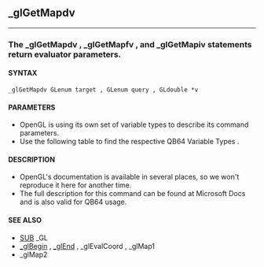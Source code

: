 ## _glGetMapdv
---

### The _glGetMapdv , _glGetMapfv , and _glGetMapiv statements return evaluator parameters.

#### SYNTAX

`_glGetMapdv GLenum target , GLenum query , GLdouble *v`

#### PARAMETERS
* OpenGL is using its own set of variable types to describe its command parameters.
* Use the following table to find the respective QB64 Variable Types .


#### DESCRIPTION
* OpenGL's documentation is available in several places, so we won't reproduce it here for another time.
* The full description for this command can be found at Microsoft Docs and is also valid for QB64 usage.


#### SEE ALSO
* [SUB](./SUB.md) _GL
* [_glBegin](./_glBegin.md) , [_glEnd](./_glEnd.md) , _glEvalCoord , _glMap1
* _glMap2
